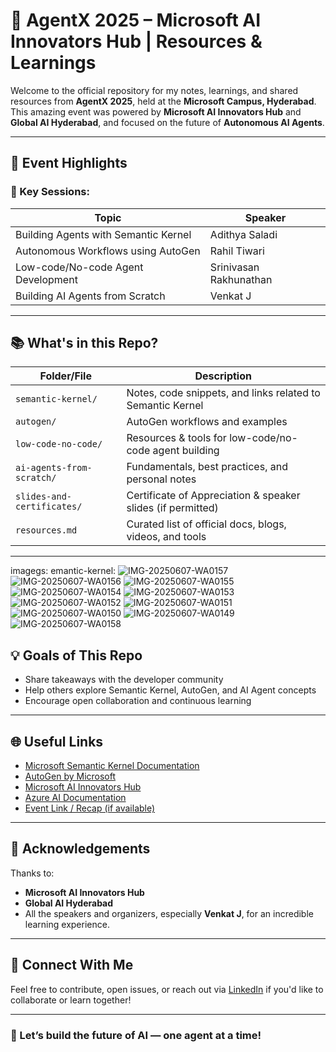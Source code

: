 # 🤖 AgentX 2025 – Microsoft AI Innovators Hub | Resources & Learnings

Welcome to the official repository for my notes, learnings, and shared resources from **AgentX 2025**, held at the **Microsoft Campus, Hyderabad**. This amazing event was powered by **Microsoft AI Innovators Hub** and **Global AI Hyderabad**, and focused on the future of **Autonomous AI Agents**.

---

## 🌟 Event Highlights

### 🧠 Key Sessions:
| Topic | Speaker |
|-------|---------|
| Building Agents with Semantic Kernel | Adithya Saladi |
| Autonomous Workflows using AutoGen | Rahil Tiwari |
| Low-code/No-code Agent Development | Srinivasan Rakhunathan |
| Building AI Agents from Scratch | Venkat J |

---

## 📚 What's in this Repo?

| Folder/File | Description |
|-------------|-------------|
| `semantic-kernel/` | Notes, code snippets, and links related to Semantic Kernel |
| `autogen/` | AutoGen workflows and examples |
| `low-code-no-code/` | Resources & tools for low-code/no-code agent building |
| `ai-agents-from-scratch/` | Fundamentals, best practices, and personal notes |
| `slides-and-certificates/` | Certificate of Appreciation & speaker slides (if permitted) |
| `resources.md` | Curated list of official docs, blogs, videos, and tools |

-----

imagegs:
emantic-kernel:
![IMG-20250607-WA0157](https://github.com/user-attachments/assets/f3396207-0a1d-47a3-9486-cfeb413ce936)
![IMG-20250607-WA0156](https://github.com/user-attachments/assets/0b8112cd-7ce4-4f3d-a65b-0e0e558d1ea9)
![IMG-20250607-WA0155](https://github.com/user-attachments/assets/e784bd70-fe9e-4f56-8b32-1b82f80748c4)
![IMG-20250607-WA0154](https://github.com/user-attachments/assets/229a85e3-37a7-45ff-aac8-71c138e210be)
![IMG-20250607-WA0153](https://github.com/user-attachments/assets/92d4e605-ad04-4469-a5d8-cadfe83abec4)
![IMG-20250607-WA0152](https://github.com/user-attachments/assets/59ad5e80-eeb9-43b8-a320-7bedb6e75bb8)
![IMG-20250607-WA0151](https://github.com/user-attachments/assets/0a84ec9f-34d7-47e7-916e-d7d2de211043)
![IMG-20250607-WA0150](https://github.com/user-attachments/assets/5528e168-1b9f-4cf9-a277-0d9a7310e214)
![IMG-20250607-WA0149](https://github.com/user-attachments/assets/762c5816-bb83-4164-a7d1-fa23c5d3b766)
![IMG-20250607-WA0158](https://github.com/user-attachments/assets/3cd0759a-4fa5-43ca-8126-457ce3613aed)


## 💡 Goals of This Repo

- Share takeaways with the developer community
- Help others explore Semantic Kernel, AutoGen, and AI Agent concepts
- Encourage open collaboration and continuous learning

---

## 🌐 Useful Links

- [Microsoft Semantic Kernel Documentation](https://aka.ms/semantic-kernel)
- [AutoGen by Microsoft](https://github.com/microsoft/autogen)
- [Microsoft AI Innovators Hub](https://ai-innovatorshub.microsoft.com)
- [Azure AI Documentation](https://learn.microsoft.com/en-us/azure/ai-services/)
- [Event Link / Recap (if available)](https://your-event-link.com)

---

## 🙌 Acknowledgements

Thanks to:
- **Microsoft AI Innovators Hub**
- **Global AI Hyderabad**
- All the speakers and organizers, especially **Venkat J**, for an incredible learning experience.

---

## 📩 Connect With Me

Feel free to contribute, open issues, or reach out via [LinkedIn](https://www.linkedin.com/in/your-profile) if you'd like to collaborate or learn together!

---

### 🚀 Let’s build the future of AI — one agent at a time!

